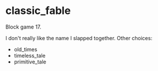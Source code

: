 # classic_fable
 Block game 17.

I don't really like the name I slapped together.
Other choices:
- old_times
- timeless_tale
- primitive_tale